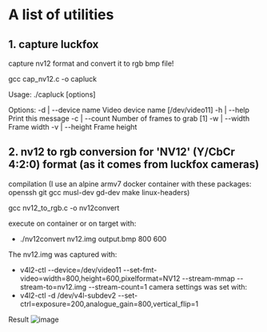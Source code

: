 # A list of utilities

## 1. capture luckfox 

capture nv12 format and convert it to rgb bmp file!

gcc cap_nv12.c  -o capluck

Usage: ./capluck [options]

Options:
-d | --device name   Video device name [/dev/video11]
-h | --help          Print this message
-c | --count         Number of frames to grab [1]
-w | --width         Frame width
-v | --height        Frame height


## 2. nv12 to rgb conversion for 'NV12' (Y/CbCr 4:2:0) format (as it comes from luckfox cameras)

compilation (I use an alpine armv7 docker container with these packages: openssh git gcc musl-dev gd-dev make linux-headers)

gcc nv12_to_rgb.c -o nv12convert

execute on container or on target with:
- ./nv12convert  nv12.img output.bmp 800 600

The nv12.img was captured with:
- v4l2-ctl --device=/dev/video11  --set-fmt-video=width=800,height=600,pixelformat=NV12 --stream-mmap --stream-to=nv12.img --stream-count=1
camera settings was set with:
- v4l2-ctl -d /dev/v4l-subdev2 --set-ctrl=exposure=200,analogue_gain=800,vertical_flip=1

Result 
 ![image](https://github.com/vjoco/utilities/assets/16479426/1ca85ea1-c476-4b54-9834-e0830f288da7)

